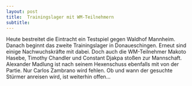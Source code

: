 ```yaml
---
layout: post
title:  Trainingslager mit WM-Teilnehmern
subtitle:  
---
```


Heute bestreitet die Eintracht ein Testspiel gegen Waldhof Mannheim. Danach beginnt das zweite Trainingslager in Donaueschingen. Erneut sind einige Nachwuchskräfte mit dabei. Doch auch die WM-Teilnehmer Makoto Hasebe, Timothy Chandler und Constant Djakpa stoßen zur Mannschaft. Alexander Madlung ist nach seinem Hexenschuss ebenfalls mit von der Partie. Nur Carlos Zambrano wird fehlen. Ob und wann der gesuchte Stürmer anreisen wird, ist weiterhin offen...


